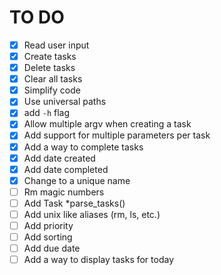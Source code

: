 # TO DO
- [x] Read user input
- [x] Create tasks
- [x] Delete tasks
- [x] Clear all tasks
- [x] Simplify code
- [x] Use universal paths
- [x] add `-h` flag
- [x] Allow multiple argv when creating a task
- [x] Add support for multiple parameters per task
- [x] Add a way to complete tasks
- [x] Add date created
- [x] Add date completed
- [x] Change to a unique name
- [ ] Rm magic numbers
- [ ] Add Task *parse_tasks()
- [ ] Add unix like aliases (rm, ls, etc.)
- [ ] Add priority
- [ ] Add sorting
- [ ] Add due date
- [ ] Add a way to display tasks for today
